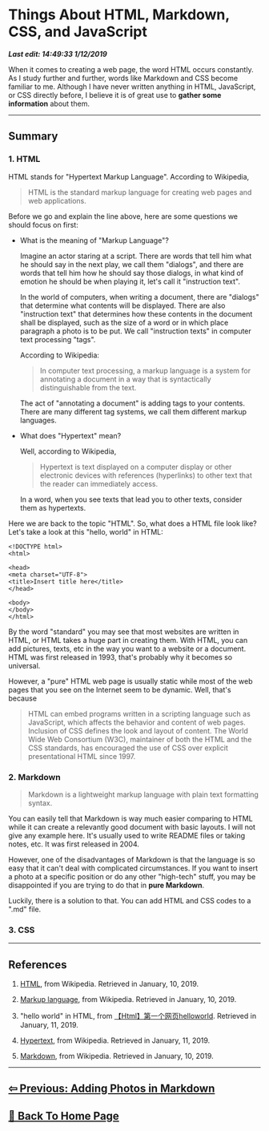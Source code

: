 # Things About HTML, Markdown, CSS, and JavaScript

***Last edit: 14:49:33 1/12/2019***

When it comes to creating a web page, the word HTML occurs constantly. As I study further and further, words like Markdown and CSS become familiar to me. Although I have never written anything in HTML, JavaScript, or CSS directly before, I believe it is of great use to **gather some information** about them.

----

## Summary

### 1. HTML

HTML stands for "Hypertext Markup Language". According to Wikipedia,

> HTML is the standard markup language for creating web pages and web applications.

Before we go and explain the line above, here are some questions we should focus on first:

- What is the meaning of "Markup Language"?

  Imagine an actor staring at a script. There are words that tell him what he should say in the next play, we call them "dialogs", and there are words that tell him how he should say those dialogs, in what kind of emotion he should be when playing it, let's call it "instruction text".
  
  In the world of computers, when writing a document, there are "dialogs" that determine what contents will be displayed. There are also "instruction text" that determines how these contents in the document shall be displayed, such as the size of a word or in which place paragraph a photo is to be put. We call "instruction texts" in computer text processing "tags".

  According to Wikipedia:

  > In computer text processing, a markup language is a system for annotating a document in a way that is syntactically distinguishable from the text.

  The act of "annotating a document" is adding tags to your contents. There are many different tag systems, we call them different markup languages.

- What does "Hypertext" mean?

  Well, according to Wikipedia,

  > Hypertext is text displayed on a computer display or other electronic devices with references (hyperlinks) to other text that the reader can immediately access.
  
  In a word, when you see texts that lead you to other texts, consider them as hypertexts.

Here we are back to the topic "HTML". So, what does a HTML file look like? Let's take a look at this "hello, world" in HTML:

    <!DOCTYPE html>
    <html>

    <head>
    <meta charset="UTF-8">
    <title>Insert title here</title>
    </head>

    <body>
    </body>
    </html>

By the word "standard" you may see that most websites are written in HTML, or HTML takes a huge part in creating them. With HTML, you can add pictures, texts, etc in the way you want to a website or a document. HTML was first released in 1993, that's probably why it becomes so universal.

However, a "pure" HTML web page is usually static while most of the web pages that you see on the Internet seem to be dynamic. Well, that's because

> HTML can embed programs written in a scripting language such as JavaScript, which affects the behavior and content of web pages. Inclusion of CSS defines the look and layout of content. The World Wide Web Consortium (W3C), maintainer of both the HTML and the CSS standards, has encouraged the use of CSS over explicit presentational HTML since 1997.

### 2. Markdown

> Markdown is a lightweight markup language with plain text formatting syntax.

You can easily tell that Markdown is way much easier comparing to HTML while it can create a relevantly good document with basic layouts. I will not give any example here. It's usually used to write README files or taking notes, etc. It was first released in 2004.

However, one of the disadvantages of Markdown is that the language is so easy that it can't deal with complicated circumstances. If you want to insert a photo at a specific position or do any other "high-tech" stuff, you may be disappointed if you are trying to do that in **pure Markdown**.

Luckily, there is a solution to that. You can add HTML and CSS codes to a ".md" file.

### 3. CSS

----

## References

1. [HTML](https://en.wikipedia.org/wiki/HTML), from Wikipedia. Retrieved in January, 10, 2019.

2. [Markup language](https://en.wikipedia.org/wiki/Markup_language), from Wikipedia. Retrieved in January, 10, 2019.

3. "hello world" in HTML, from [【Html】第一个网页helloworld](https://www.cnblogs.com/carsonwuu/p/7470107.html). Retrieved in January, 11, 2019.

4. [Hypertext](https://en.wikipedia.org/wiki/Hypertext#cite_note-1), from Wikipedia. Retrieved in January, 11, 2019.

5. [Markdown](https://en.wikipedia.org/wiki/Markdown), from Wikipedia. Retrieved in January, 10, 2019.

----

## **[⇦ Previous: Adding Photos in Markdown](https://angelohyang.github.io/Blog/Jan.%202019/Adding%20Photos%20in%20Markdown)**

## **[🏡 Back To Home Page](https://angelohyang.github.io/Blog/)**
